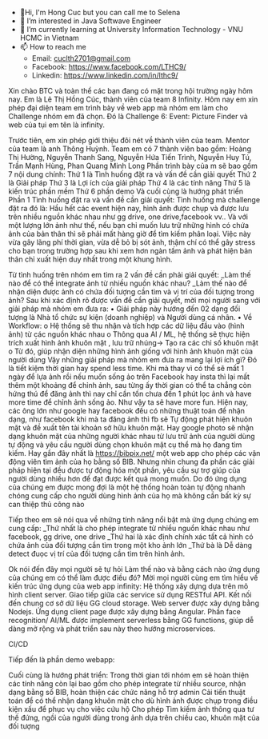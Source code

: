 - 👋Hi, I'm Hong Cuc but you can call me to Selena
- 👀 I’m interested in Java Softwave Engineer
- 🌱 I’m currently learning at University Information Technology - VNU HCMC in Vietnam
- 📫 How to reach me 
  - Email: cuclth2701@gmail.com
  - Facebook: https://www.facebook.com/LTHC9/
  - Linkedin: https://www.linkedin.com/in/lthc9/


Xin chào BTC và toàn thể các bạn đang có mặt trong hội trường ngày hôm nay. Em là Lê Thị Hồng Cúc, thành viên của team 8 Infinity. Hôm nay em xin phép đại diện team em trình bày về web app mà nhóm em làm cho Challenge nhóm em đã chọn. Đó là Challenge 6: Event: Picture Finder và web của tụi em tên là infinity.

Trước tiên, em xin phép giới thiệu đôi nét về thành viên của team. Mentor của team là anh Thông Huỳnh. Team em có 7 thành viên bao gồm: Hoàng Thị Hường, Nguyễn Thanh Sang, Nguyễn Hứa Tiến Trình, Nguyễn Huy Tú, Trần Mạnh Hùng, Phan Quang Minh Long
Phần trình bày của m sẽ bao gồm 7 nội dung chính: 
Thứ 1 là Tình huống đặt ra và vấn đề cần giải quyết
Thứ 2 là Giải pháp
Thứ 3 là Lợi ích của giải pháp
Thứ 4 là các tính năng 
Thứ 5 là kiến trúc phần mềm
Thứ 6 phần demo
Và cuối cùng là hướng phát triển
Phần 1 Tình huống đặt ra và vấn đề cần giải quyết:
Tình huống mà challenge đặt ra đó là: Hầu hết các event hiện nay, hình ảnh được chụp và được lưu trên nhiều nguồn khác nhau như gg drive, one drive,facebook vv..
Và với một lượng lớn ảnh như thế, nếu bạn chỉ muốn lưu trữ những hình có chứa ảnh của bản thân thì sẽ phải mất hàng giờ để tìm kiếm phân loại. Việc này vừa gây lãng phí thời gian, vừa dễ bỏ bị sót ảnh, thậm chí có thể gây stress cho bạn trong trường hợp sau khi xem hơn ngàn tấm ảnh và phát hiện bản thân chỉ xuất hiện duy nhất trong một khung hình. 

Từ tình huống trên nhóm em tìm ra 2 vấn đề cần phải giải quyết:
_Làm thế nào để có thể integrate ảnh từ nhiều nguồn khác nhau?
_Làm thế nào để nhận diện được ảnh có chứa đối tượng cần tìm và vị trí của đối tượng trong ảnh?
Sau khi xác định rõ được vấn đề cần giải quyết, mời mọi người sang với giải pháp mà nhóm em đưa ra:
•	Giải pháp này hướng đến 02 dạng đối tượng là Nhà tổ chức sự kiện (doanh nghiệp) và Người dùng cá nhân. 
•	Về Workflow: 
o	Hệ thống sẽ thu nhận và tích hợp các dữ liệu đầu vào (hình ảnh) từ các nguồn khác nhau
o	Thông qua AI / ML, hệ thống sẽ thực hiện trích xuất hình ảnh khuôn mặt , lưu trữ nhúng-> Tạo ra các chỉ số khuôn mặt 
o	Từ đó, giúp nhận diện những hình ảnh giống với hình ảnh khuôn mặt của người dùng 
Vậy những giải pháp mà nhóm em đưa ra mang lại lợi ích gì?
Đó là tiết kiệm thời gian hay spend less time. Khi mà thay vì có thể sẽ mất 1 ngày để lựa ảnh rồi nếu muốn sống ảo trên Facebook hay insta thì lại mất thêm một khoảng để chỉnh ảnh, sau từng ấy thời gian có thể ta chẳng còn hứng thú để đăng ảnh  thì nay chỉ cần tốn chưa đến 1 phút lọc ảnh và have more time để chỉnh ảnh sống ảo. Như vậy ta sẽ have more fun.
Hiện nay, các ông lớn như google hay facebook đều có những thuật toán để nhận dạng, như facebook khi mà ta đăng ảnh thì fb sẽ Tự động phát hiện khuôn mặt và đề xuất tên tài khoản sở hữu khuôn mặt. Hay google photo sẽ nhận dạng khuôn mặt của những người khác nhau từ lưu trữ ảnh của người dùng tự động và yêu cầu người dùng chọn khuôn mặt cụ thể mà họ đang tìm kiếm. Hay gần đây nhất là https://bibpix.net/ một web app cho phép các vận động viên tìm ảnh của họ bằng số BIB. 
Nhưng nhìn chung đa phần các giải pháp hiện tại đều được tự động hóa một phần, yêu cầu sự trợ giúp của người dùng nhiều hơn để đạt được kết quả mong muốn. Do đó ứng dụng của chúng em được mong đợi là một hệ thống hoàn toàn tự động nhanh chóng cung cấp cho người dùng hình ảnh của họ mà không cần bất kỳ sự can thiệp thủ công nào

Tiếp theo em sẽ nói qua về những tính năng nổi bật mà ứng dụng chúng em cung cấp:
_Thứ nhất là cho phép integrate từ nhiều nguồn khác nhau như facebook, gg drive, one drive
_Thứ hai là xác định chính xác tất cả hình có chứa ảnh của đối tượng cần tìm trong một kho ảnh lớn
_Thứ bà là Dễ dàng detect đuọc vị trí của đối tượng cần tìm trên hình ảnh.


Ok nói đến đây mọi người sẽ tự hỏi Làm thế nào và bằng cách nào ứng dụng của chúng em có thể làm được điều đó? Mời mọi người cùng em tìm hiểu về kiến trúc ứng dụng của web app infinity: 
Hệ thống xây dựng dựa trên mô hình client server. Giao tiếp giữa các service sử dụng RESTful API. Kết nối đến chung cơ sở dữ liệu GG cloud storage. Web server được xây dựng bằng Nodejs. Ứng dụng client page được xây dựng bằng Angular. Phần face recognition/ AI/ML được implement serverless bằng GG functions, giúp dễ dàng mở rộng và phát triển sau này  theo hướng microservices.

CI/CD

Tiếp đến là phần demo webapp:

Cuối cùng là hướng phát triển:
Trong thời gian tới nhóm em sẽ hoàn thiện các tính năng còn lại bao gồm cho phép integrate từ nhiều source, nhận dạng bằng số BIB, hoàn thiện các chức năng hỗ trợ admin
Cải tiến thuật toán để có thể nhận dạng khuôn mặt cho dù hình ảnh được chụp trong điều kiện xấu để phục vụ cho việc cứu hộ
Cho phép Tìm kiếm ảnh thông qua tư thế đứng, ngồi của người dùng trong ảnh dựa trên chiều cao, khuôn mặt của đối tượng 

